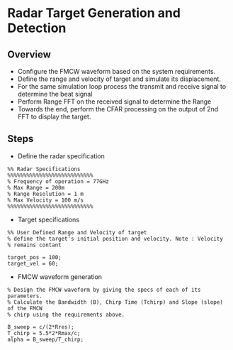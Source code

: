 # Radar Target Generation and Detection

## Overview

- Configure the FMCW waveform based on the system requirements.
- Define the range and velocity of target and simulate its displacement.
- For the same simulation loop process the transmit and receive signal to determine the beat signal
- Perform Range FFT on the received signal to determine the Range
- Towards the end, perform the CFAR processing on the output of 2nd FFT to display the target.

## Steps

- Define the radar specification

```
%% Radar Specifications
%%%%%%%%%%%%%%%%%%%%%%%%%%%
% Frequency of operation = 77GHz
% Max Range = 200m
% Range Resolution = 1 m
% Max Velocity = 100 m/s
%%%%%%%%%%%%%%%%%%%%%%%%%%%
```

- Target specifications

```
%% User Defined Range and Velocity of target
% define the target's initial position and velocity. Note : Velocity
% remains contant

target_pos = 100;
target_vel = 60;
```

- FMCW waveform generation

```
% Design the FMCW waveform by giving the specs of each of its parameters.
% Calculate the Bandwidth (B), Chirp Time (Tchirp) and Slope (slope) of the FMCW
% chirp using the requirements above.

B_sweep = c/(2*Rres);
T_chirp = 5.5*2*Rmax/c;
alpha = B_sweep/T_chirp;
```
